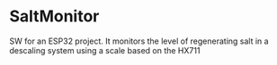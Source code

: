 # SaltMonitor
SW for an ESP32 project. It monitors the level of regenerating salt in a descaling system using a scale based on the HX711
